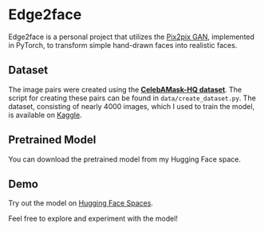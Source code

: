 # Edge2face

Edge2face is a personal project that utilizes the [Pix2pix GAN](https://arxiv.org/abs/1611.07004), implemented in PyTorch, to transform simple hand-drawn faces into realistic faces.

## Dataset

The image pairs were created using the [**CelebAMask-HQ dataset**](https://github.com/switchablenorms/CelebAMask-HQ). The script for creating these pairs can be found in `data/create_dataset.py`. The dataset, consisting of nearly 4000 images, which I used to train the model, is available on [Kaggle](https://www.kaggle.com/datasets/lexuanhieuai/edge2face-dataset/).

## Pretrained Model

You can download the pretrained model from my Hugging Face space.

## Demo

Try out the model on [Hugging Face Spaces](https://huggingface.co/spaces/HieuLeXuan/Edge2face).

Feel free to explore and experiment with the model!
